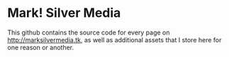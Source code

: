 # Mark! Silver Media
This github contains the source code for every page on http://marksilvermedia.tk, as well as additional assets that I store here for one reason or another.
